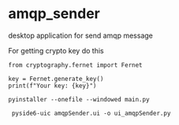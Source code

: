 # amqp_sender
desktop application for send amqp message



For getting crypto key do this
```
from cryptography.fernet import Fernet

key = Fernet.generate_key()
print(f"Your key: {key}")
```


```
pyinstaller --onefile --windowed main.py 
```

```
 pyside6-uic amqpSender.ui -o ui_amqpSender.py
```